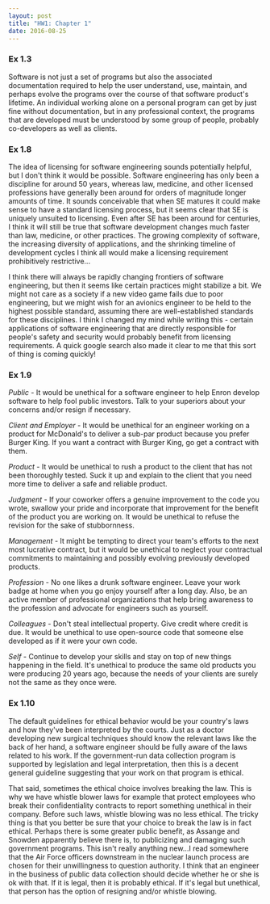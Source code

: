 ```yaml
---
layout: post
title: "HW1: Chapter 1"
date: 2016-08-25
---
```

### Ex 1.3
Software is not just a set of programs but also the associated documentation required to help the user understand, use, maintain, and perhaps evolve the programs over the course of that software product's lifetime. An individual working alone on a personal program can get by just fine without documentation, but in any professional context, the programs that are developed must be understood by some group of people, probably co-developers as well as clients.

### Ex 1.8
The idea of licensing for software engineering sounds potentially helpful, but I don't think it would be possible. Software engineering has only been a discipline for around 50 years, whereas law, medicine, and other licensed professions have generally been around for orders of magnitude longer amounts of time. It sounds conceivable that when SE matures it could make sense to have a standard licensing process, but it seems clear that SE is uniquely unsuited to licensing. Even after SE has been around for centuries, I think it will still be true that software development changes much faster than law, medicine, or other practices. The growing complexity of software, the increasing diversity of applications, and the shrinking timeline of development cycles I think all would make a licensing requirement prohibitively restrictive... 

I think there will always be rapidly changing frontiers of software engineering, but then it seems like certain practices might stabilize a bit. We might not care as a society if a new video game fails due to poor engineering, but we might wish for an avionics engineer to be held to the highest possible standard, assuming there are well-established standards for these disciplines. I think I changed my mind while writing this - certain applications of software engineering that are directly responsible for people's safety and security would probably benefit from licensing requirements. A quick google search also made it clear to me that this sort of thing is coming quickly!

### Ex 1.9
*Public* - It would be unethical for a software engineer to help Enron develop software to help fool public investors. Talk to your superiors about your concerns and/or resign if necessary.

*Client and Employer* - It would be unethical for an engineer working on a product for McDonald's to deliver a sub-par product because you prefer Burger King. If you want a contract with Burger King, go get a contract with them. 

*Product* - It would be unethical to rush a product to the client that has not been thoroughly tested. Suck it up and explain to the client that you need more time to deliver a safe and reliable product.

*Judgment* - If your coworker offers a genuine improvement to the code you wrote, swallow your pride and incorporate that improvement for the benefit of the product you are working on. It would be unethical to refuse the revision for the sake of stubbornness. 

*Management* - It might be tempting to direct your team's efforts to the next most lucrative contract, but it would be unethical to neglect your contractual commitments to maintaining and possibly evolving previously developed products.

*Profession* - No one likes a drunk software engineer. Leave your work badge at home when you go enjoy yourself after a long day. Also, be an active member of professional organizations that help bring awareness to the profession and advocate for engineers such as yourself.

*Colleagues* - Don't steal intellectual property. Give credit where credit is due. It would be unethical to use open-source code that someone else developed as if it were your own code.

*Self* - Continue to develop your skills and stay on top of new things happening in the field. It's unethical to produce the same old products you were producing 20 years ago, because the needs of your clients are surely not the same as they once were.

### Ex 1.10
The default guidelines for ethical behavior would be your country's laws and how they've been interpreted by the courts. Just as a doctor developing new surgical techniques should know the relevant laws like the back of her hand, a software engineer should be fully aware of the laws related to his work. If the government-run data collection program is supported by legislation and legal interpretation, then this is a decent general guideline suggesting that your work on that program is ethical. 

That said, sometimes the ethical choice involves breaking the law. This is why we have whistle blower laws for example that protect employees who break their confidentiality contracts to report something unethical in their company. Before such laws, whistle blowing was no less ethical. The tricky thing is that you better be sure that your choice to break the law is in fact ethical. Perhaps there is some greater public benefit, as Assange and Snowden apparently believe there is, to publicizing and damaging such government programs. This isn't really anything new...I read somewhere that the Air Force officers downstream in the nuclear launch process are chosen for their unwillingness to question authority. I think that an engineer in the business of public data collection should decide whether he or she is ok with that. If it is legal, then it is probably ethical. If it's legal but unethical, that person has the option of resigning and/or whistle blowing.
